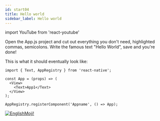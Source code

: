 ```yaml
---
id: start04
title: Hello world
sidebar_label: Hello world
---
```


import YouTube from 'react-youtube'


Open the App.js project and cut out everything you don't need, highlighted commas, semicolons. Write the famous text "Hello World", save and you're done!

<YouTube videoId='has8w-mzVSM' />

This is what it should eventually look like:

```SnackPlayer
import { Text, AppRegistry } from 'react-native';

const App = (props) => (
  <View>
    <Text>App1</Text>
  </View>
);

AppRegistry.registerComponent('Appname', () => App);
```

[![EnglishMoji!](/img/logo/englishmoji.png)](https://apps.apple.com/kz/app/englishmoji/id6450254885)
